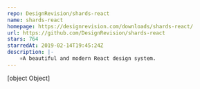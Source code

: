 ```yaml
---
repo: DesignRevision/shards-react
name: shards-react
homepage: https://designrevision.com/downloads/shards-react/
url: https://github.com/DesignRevision/shards-react
stars: 764
starredAt: 2019-02-14T19:45:24Z
description: |-
    ⚛️A beautiful and modern React design system.
---
```


[object Object]
